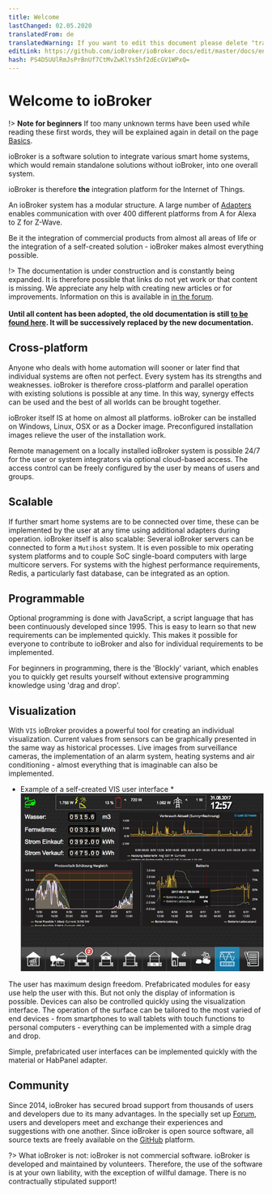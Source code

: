 ```yaml
---
title: Welcome
lastChanged: 02.05.2020
translatedFrom: de
translatedWarning: If you want to edit this document please delete "translatedFrom" field, elsewise this document will be translated automatically again
editLink: https://github.com/ioBroker/ioBroker.docs/edit/master/docs/en/README.md
hash: PS4D5UUlRmJsPrBnUf7CtMvZwKlYs5hf2dEcGV1WPxQ=
---
```

# Welcome to ioBroker
!> **Note for beginners** If too many unknown terms have been used while reading these first words, they will be explained again in detail on the page [Basics](https://www.iobroker.net/#de/documentation/basics/README.md).

ioBroker is a software solution to integrate various smart home systems, which would remain standalone solutions without ioBroker, into one overall system.

ioBroker is therefore **the** integration platform for the Internet of Things.

An ioBroker system has a modular structure. A large number of [Adapters](http://download.iobroker.net/list.html) enables communication with over 400 different platforms from A for Alexa to Z for Z-Wave.

Be it the integration of commercial products from almost all areas of life or the integration of a self-created solution - ioBroker makes almost everything possible.

!> The documentation is under construction and is constantly being expanded. It is therefore possible that links do not yet work or that content is missing. We appreciate any help with creating new articles or for improvements. Information on this is available in [in the forum](https://forum.iobroker.net/viewtopic.php?f=8&t=16933).<br><br> **Until all content has been adopted, the old documentation is still [to be found here](https://www.iobroker.net/docu/). It will be successively replaced by the new documentation.**

## Cross-platform
Anyone who deals with home automation will sooner or later find that individual systems are often not perfect. Every system has its strengths and weaknesses. ioBroker is therefore cross-platform and parallel operation with existing solutions is possible at any time. In this way, synergy effects can be used and the best of all worlds can be brought together.

ioBroker itself IS at home on almost all platforms. ioBroker can be installed on Windows, Linux, OSX or as a Docker image.
Preconfigured installation images relieve the user of the installation work.

Remote management on a locally installed ioBroker system is possible 24/7 for the user or system integrators via optional cloud-based access. The access control can be freely configured by the user by means of users and groups.

## Scalable
If further smart home systems are to be connected over time, these can be implemented by the user at any time using additional adapters during operation.
ioBroker itself is also scalable: Several ioBroker servers can be connected to form a `Mutihost` system. It is even possible to mix operating system platforms and to couple SoC single-board computers with large multicore servers.
For systems with the highest performance requirements, Redis, a particularly fast database, can be integrated as an option.

## Programmable
Optional programming is done with JavaScript, a script language that has been continuously developed since 1995. This is easy to learn so that new requirements can be implemented quickly. This makes it possible for everyone to contribute to ioBroker and also for individual requirements to be implemented.

For beginners in programming, there is the 'Blockly' variant, which enables you to quickly get results yourself without extensive programming knowledge using 'drag and drop'.

## Visualization
With `VIS` ioBroker provides a powerful tool for creating an individual visualization. Current values from sensors can be graphically presented in the same way as historical processes. Live images from surveillance cameras, the implementation of an alarm system, heating systems and air conditioning - almost everything that is imaginable can also be implemented.

* Example of a self-created VIS user interface * ![VIS](../de/media/vis2.png)

The user has maximum design freedom. Prefabricated modules for easy use help the user with this. But not only the display of information is possible. Devices can also be controlled quickly using the visualization interface. The operation of the surface can be tailored to the most varied of end devices - from smartphones to wall tablets with touch functions to personal computers - everything can be implemented with a simple drag and drop.

Simple, prefabricated user interfaces can be implemented quickly with the material or HabPanel adapter.

## Community
Since 2014, ioBroker has secured broad support from thousands of users and developers due to its many advantages. In the specially set up [Forum](https://forum.iobroker.net), users and developers meet and exchange their experiences and suggestions with one another. Since ioBroker is open source software, all source texts are freely available on the [GitHub](https://github.com/ioBroker) platform.

?> What ioBroker is not: ioBroker is not commercial software. ioBroker is developed and maintained by volunteers. Therefore, the use of the software is at your own liability, with the exception of willful damage.
There is no contractually stipulated support!

[Grundlagen]: https://www.iobroker.net/#de/documentation/basics/README.md

[Adaptern]: http://download.iobroker.net/list.html

[hier zu finden]: https://www.iobroker.net/docu/

[im Forum]: https://forum.iobroker.net/viewtopic.php?f=8&t=16933

[GitHub]: https://github.com/ioBroker

[Forum]: https://forum.iobroker.net